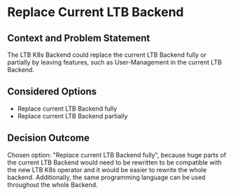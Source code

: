 # Replace Current LTB Backend

## Context and Problem Statement

The LTB K8s Backend could replace the current LTB Backend fully or partially by leaving features, such as User-Management in the current LTB Backend.

## Considered Options

* Replace current LTB Backend fully
* Replace current LTB Backend partially

## Decision Outcome

Chosen option: "Replace current LTB Backend fully", because huge parts of the current LTB Backend would need to be rewritten to be compatible with the new LTB K8s operator and it would be easier to rewrite the whole backend. Additionally, the same programming language can be used throughout the whole Backend.
